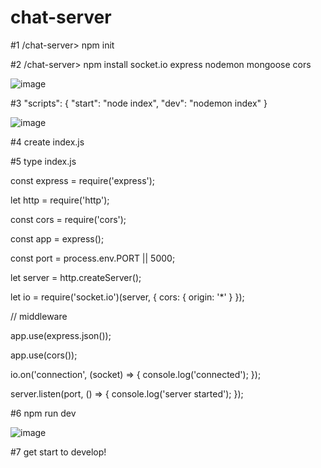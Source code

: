 # chat-server

#1
/chat-server> npm init


#2
/chat-server> npm install socket.io express nodemon mongoose cors

![image](https://user-images.githubusercontent.com/75659806/230100580-36cc8562-a525-4f40-b779-761d8533c86f.png)


#3
"scripts": {
    "start": "node index",
    "dev": "nodemon index"
  }
  
![image](https://user-images.githubusercontent.com/75659806/230100844-cc8be583-818d-442c-9388-b06f121c9b05.png)


#4
create index.js


#5
type index.js

const express = require('express');

let http = require('http');

const cors = require('cors');

const app = express();

const port = process.env.PORT || 5000;

let server = http.createServer();

let io = require('socket.io')(server, {
    cors: {
        origin: '*'
    }
});


// middleware

app.use(express.json());

app.use(cors());

io.on('connection', (socket) => {
    console.log('connected');
});

server.listen(port, () => {
    console.log('server started');
});


#6
npm run dev

![image](https://user-images.githubusercontent.com/75659806/230102075-3e4eaff7-0fa2-4779-9353-5f0890c31b2b.png)


#7
get start to develop!
